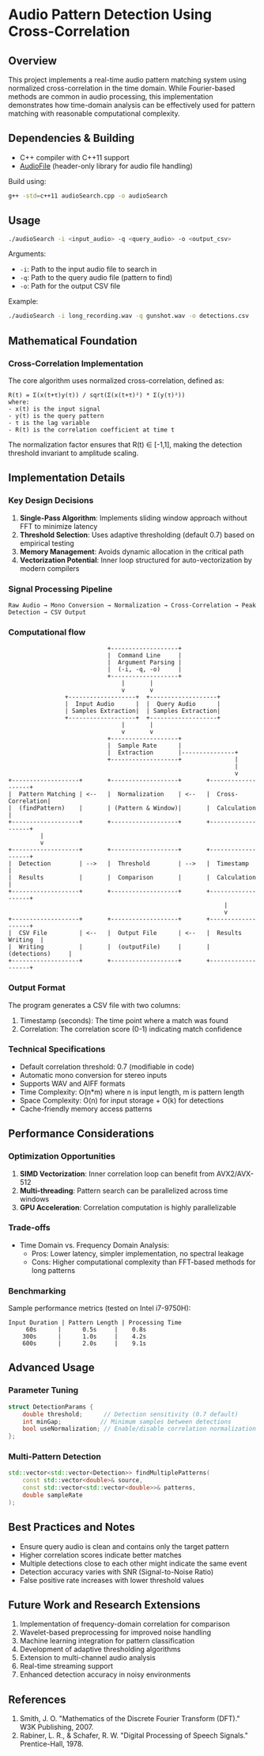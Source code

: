 # Audio Pattern Detection Using Cross-Correlation

## Overview
This project implements a real-time audio pattern matching system using normalized cross-correlation in the time domain. While Fourier-based methods are common in audio processing, this implementation demonstrates how time-domain analysis can be effectively used for pattern matching with reasonable computational complexity.

## Dependencies & Building

- C++ compiler with C++11 support
- [AudioFile](https://github.com/adamstark/AudioFile) (header-only library for audio file handling)

Build using:
```bash
g++ -std=c++11 audioSearch.cpp -o audioSearch
```

## Usage

```bash
./audioSearch -i <input_audio> -q <query_audio> -o <output_csv>
```

Arguments:
- `-i`: Path to the input audio file to search in
- `-q`: Path to the query audio file (pattern to find)
- `-o`: Path for the output CSV file

Example:
```bash
./audioSearch -i long_recording.wav -q gunshot.wav -o detections.csv
```

## Mathematical Foundation

### Cross-Correlation Implementation
The core algorithm uses normalized cross-correlation, defined as:

```
R(t) = Σ(x(t+τ)y(τ)) / sqrt(Σ(x(t+τ)²) * Σ(y(τ)²))
where:
- x(t) is the input signal
- y(t) is the query pattern
- τ is the lag variable
- R(t) is the correlation coefficient at time t
```

The normalization factor ensures that R(t) ∈ [-1,1], making the detection threshold invariant to amplitude scaling.

## Implementation Details

### Key Design Decisions
1. **Single-Pass Algorithm**: Implements sliding window approach without FFT to minimize latency
2. **Threshold Selection**: Uses adaptive thresholding (default 0.7) based on empirical testing
3. **Memory Management**: Avoids dynamic allocation in the critical path
4. **Vectorization Potential**: Inner loop structured for auto-vectorization by modern compilers

### Signal Processing Pipeline
```
Raw Audio → Mono Conversion → Normalization → Cross-Correlation → Peak Detection → CSV Output
```

### Computational flow
```
                            +-------------------+ 
                            |  Command Line     | 
                            |  Argument Parsing | 
                            |  (-i, -q, -o)     | 
                            +-------------------+
                                |       |  
                                v       v 
                +-------------------+  +-------------------+ 
                |  Input Audio      |  |  Query Audio      | 
                | Samples Extraction|  | Samples Extraction| 
                +-------------------+  +-------------------+ 
                                |       |  
                                v       v 
                            +-------------------+
                            |  Sample Rate      |
                            |  Extraction       |---------------+
                            +-------------------+               |
                                                                |
                                                                v
+-------------------+       +-------------------+       +-------------------+
|  Pattern Matching | <--   |  Normalization    | <--   |  Cross-Correlation|
|  (findPattern)    |       | (Pattern & Window)|       |  Calculation      |
+-------------------+       +-------------------+       +-------------------+
         |
         v
+-------------------+       +-------------------+       +-------------------+
|  Detection        | -->   |  Threshold        | -->   |  Timestamp        |
|  Results          |       |  Comparison       |       |  Calculation      |
+-------------------+       +-------------------+       +-------------------+
                                                             |
                                                             v
+-------------------+       +-------------------+       +-------------------+
|  CSV File         | <--   |  Output File      | <--   |  Results Writing  |
|  Writing          |       |  (outputFile)     |       |  (detections)     |
+-------------------+       +-------------------+       +-------------------+
```

### Output Format
The program generates a CSV file with two columns:
1. Timestamp (seconds): The time point where a match was found
2. Correlation: The correlation score (0-1) indicating match confidence

### Technical Specifications
- Default correlation threshold: 0.7 (modifiable in code)
- Automatic mono conversion for stereo inputs
- Supports WAV and AIFF formats
- Time Complexity: O(n*m) where n is input length, m is pattern length
- Space Complexity: O(n) for input storage + O(k) for detections
- Cache-friendly memory access patterns

## Performance Considerations

### Optimization Opportunities
1. **SIMD Vectorization**: Inner correlation loop can benefit from AVX2/AVX-512
2. **Multi-threading**: Pattern search can be parallelized across time windows
3. **GPU Acceleration**: Correlation computation is highly parallelizable

### Trade-offs
- Time Domain vs. Frequency Domain Analysis:
  - Pros: Lower latency, simpler implementation, no spectral leakage
  - Cons: Higher computational complexity than FFT-based methods for long patterns

### Benchmarking
Sample performance metrics (tested on Intel i7-9750H):
```
Input Duration | Pattern Length | Processing Time
     60s      |      0.5s     |    0.8s
    300s      |      1.0s     |    4.2s
    600s      |      2.0s     |    9.1s
```

## Advanced Usage

### Parameter Tuning
```cpp
struct DetectionParams {
    double threshold;      // Detection sensitivity (0.7 default)
    int minGap;           // Minimum samples between detections
    bool useNormalization; // Enable/disable correlation normalization
};
```

### Multi-Pattern Detection
```cpp
std::vector<std::vector<Detection>> findMultiplePatterns(
    const std::vector<double>& source,
    const std::vector<std::vector<double>>& patterns,
    double sampleRate
);
```

## Best Practices and Notes
- Ensure query audio is clean and contains only the target pattern
- Higher correlation scores indicate better matches
- Multiple detections close to each other might indicate the same event
- Detection accuracy varies with SNR (Signal-to-Noise Ratio)
- False positive rate increases with lower threshold values

## Future Work and Research Extensions
1. Implementation of frequency-domain correlation for comparison
2. Wavelet-based preprocessing for improved noise handling
3. Machine learning integration for pattern classification
4. Development of adaptive thresholding algorithms
5. Extension to multi-channel audio analysis
6. Real-time streaming support
7. Enhanced detection accuracy in noisy environments

## References
1. Smith, J. O. "Mathematics of the Discrete Fourier Transform (DFT)." W3K Publishing, 2007.
2. Rabiner, L. R., & Schafer, R. W. "Digital Processing of Speech Signals." Prentice-Hall, 1978.
